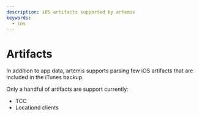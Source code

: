 ```yaml
---
description: iOS artifacts supported by artemis
keywords:
  - ios
---
```


# Artifacts

In addition to app data, artemis supports parsing few iOS artifacts that are
included in the iTunes backup.

Only a handful of artifacts are support currently:

- TCC
- Locationd clients
